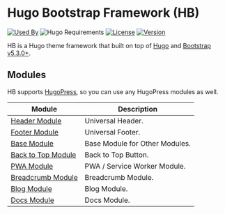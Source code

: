 # Hugo Bootstrap Framework (HB)

[![Used By](https://img.shields.io/badge/dynamic/json?color=success&label=used+by&query=repositories_humanize&logo=hugo&style=flat-square&url=https://api.razonyang.com/v1/github/dependents/razonyang/hb)](https://github.com/razonyang/hb/network/dependents)
![Hugo Requirements](https://img.shields.io/badge/dynamic/json?color=important&label=requirements&query=requirements&logo=hugo&style=flat-square&url=https://api.razonyang.com/v1/hugo/modules/github.com/razonyang/hb)
[![License](https://img.shields.io/github/license/razonyang/hb?style=flat-square)](https://github.com/razonyang/hb/blob/main/LICENSE)
[![Version](https://img.shields.io/github/v/tag/razonyang/hb?label=version&style=flat-square)](https://github.com/razonyang/hb/tags)

HB is a Hugo theme framework that built on top of [Hugo](https://gohugo.io) and [Bootstrap v5.3.0+](https://getbootstrap.com).

## Modules

HB supports [HugoPress](https://github.com/razonyang/hugopress), so you can use any HugoPress modules as well.

| Module                                                            | Description                    |
| ----------------------------------------------------------------- | ------------------------------ |
| [Header Module](https://github.com/razonyang/hb-header)           | Universal Header.              |
| [Footer Module](https://github.com/razonyang/hb-footer)           | Universal Footer.              |
| [Base Module](https://github.com/razonyang/hb-base)               | Base Module for Other Modules. |
| [Back to Top Module](https://github.com/razonyang/hb-back-to-top) | Back to Top Button.            |
| [PWA Module](https://github.com/razonyang/hb-pwa)                 | PWA / Service Worker Module.   |
| [Breadcrumb Module](https://github.com/razonyang/hb-breadcrumb)   | Breadcrumb Module.             |
| [Blog Module](https://github.com/razonyang/hb-blog)               | Blog Module.                   |
| [Docs Module](https://github.com/razonyang/hb-docs)               | Docs Module.                   |

